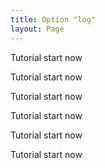 ```yaml
---
title: Option "log"
layout: Page
---
```


Tutorial start now

Tutorial start now

Tutorial start now

Tutorial start now

Tutorial start now

Tutorial start now
